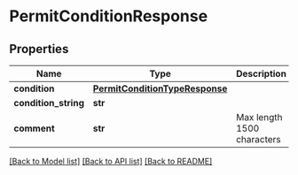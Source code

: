 # PermitConditionResponse

## Properties
Name | Type | Description | Notes
------------ | ------------- | ------------- | -------------
**condition** | [**PermitConditionTypeResponse**](PermitConditionTypeResponse.md) |  | 
**condition_string** | **str** |  | 
**comment** | **str** | Max length 1500 characters | [optional] 

[[Back to Model list]](../README.md#documentation-for-models) [[Back to API list]](../README.md#documentation-for-api-endpoints) [[Back to README]](../README.md)

